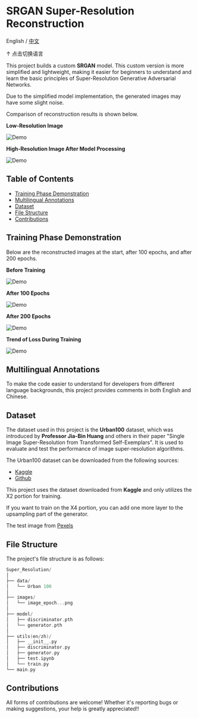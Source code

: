 # SRGAN Super-Resolution Reconstruction

English / [中文](readme_zh.md)

↑ 点击切换语言

This project builds a custom **SRGAN** model. This custom version is more simplified and lightweight, making it easier for beginners to understand and learn the basic principles of Super-Resolution Generative Adversarial Networks.

Due to the simplified model implementation, the generated images may have some slight noise.

Comparison of reconstruction results is shown below.

**Low-Resolution Image**

![Demo](test.jpg)

**High-Resolution Image After Model Processing**

![Demo](processed_img.jpg)

## Table of Contents

- [Training Phase Demonstration](#training-phase-demonstration)
- [Multilingual Annotations](#multilingual-annotations)
- [Dataset](#dataset)
- [File Structure](#file-structure)
- [Contributions](#contributions)

## Training Phase Demonstration

Below are the reconstructed images at the start, after 100 epochs, and after 200 epochs.

**Before Training**

![Demo](images/image_epoch1.png)

**After 100 Epochs**

![Demo](images/image_epoch100.png)

**After 200 Epochs**

![Demo](images/image_epoch200.png)

**Trend of Loss During Training**

![Demo](loss_plot.png)

## Multilingual Annotations

To make the code easier to understand for developers from different language backgrounds, this project provides comments in both English and Chinese.

## Dataset

The dataset used in this project is the **Urban100** dataset, which was introduced by **Professor Jia-Bin Huang** and others in their paper "Single Image Super-Resolution from Transformed Self-Exemplars". It is used to evaluate and test the performance of image super-resolution algorithms.

The Urban100 dataset can be downloaded from the following sources:

- [Kaggle](https://www.kaggle.com/datasets/harshraone/urban100)
- [Github](https://github.com/jbhuang0604/SelfExSR/tree/master/data)

This project uses the dataset downloaded from **Kaggle** and only utilizes the X2 portion for training.

If you want to train on the X4 portion, you can add one more layer to the upsampling part of the generator.

The test image from [Pexels](https://www.pexels.com/photo/a-tram-transportation-in-the-city-10342323/)

## File Structure

The project's file structure is as follows:

```c++
Super_Resolution/
│
├── data/ 
│   └── Urban 100
│
├── images/ 
│   └── image_epoch...png
│
├── model/
│   ├── discriminator.pth
│   └── generator.pth
│
├── utils(en/zh)/
│   ├── __init__.py
│   ├── discriminator.py
│   ├── generator.py
│   ├── test.ipynb 
│   └── train.py
└── main.py 
```

## Contributions

All forms of contributions are welcome! Whether it's reporting bugs or making suggestions, your help is greatly appreciated!!